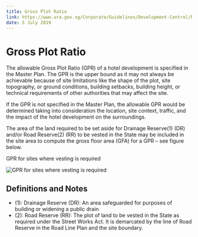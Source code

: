 ```yaml
---
title: Gross Plot Ratio
link: https://www.ura.gov.sg/Corporate/Guidelines/Development-Control/Non-Residential/Hotel/Gross-Plot-Ratio
date: 5 July 2019
---
```


# Gross Plot Ratio

The allowable Gross Plot Ratio (GPR) of a hotel development is specified in the Master Plan. The GPR is the upper bound as it may not always be achievable because of site limitations like the shape of the plot, site topography, or ground conditions, building setbacks, building height, or technical requirements of other authorities that may affect the site.

If the GPR is not specified in the Master Plan, the allowable GPR would be determined taking into consideration the location, site context, traffic, and the impact of the hotel development on the surroundings.

The area of the land required to be set aside for Drainage Reserve(1) (DR) and/or Road Reserve(2) (RR) to be vested in the State may be included in the site area to compute the gross floor area (GFA) for a GPR – see figure below.

GPR for sites where vesting is required

![GPR for sites where vesting is required](https://www.ura.gov.sg/-/media/Corporate/Guidelines/Development-control/Flats-Condominiums/F01_Gross_Plot_Ratio.jpg?h=100%25&w=100%25)

## Definitions and Notes

- (1): Drainage Reserve (DR): An area safeguarded for purposes of building or widening a public drain
- (2): Road Reserve (RR): The plot of land to be vested in the State as required under the Street Works Act. It is demarcated by the line of Road Reserve in the Road Line Plan and the site boundary.
